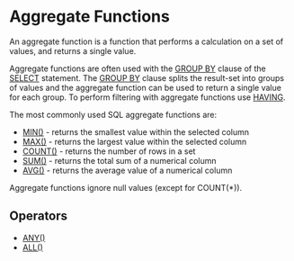 # Aggregate Functions

An aggregate function is a function that performs a calculation on a set of values, and returns a single value.

Aggregate functions are often used with the [GROUP BY](Group.md) clause of the [SELECT](Select.md) statement. The [GROUP BY](Group.md) clause splits the result-set into groups of values and the aggregate function can be used to return a single value for each group. To perform filtering with aggregate functions use [HAVING](Having.md).

The most commonly used SQL aggregate functions are:

- [MIN()](MinMax.md) - returns the smallest value within the selected column
- [MAX()](MinMax.md) - returns the largest value within the selected column
- [COUNT()](Count.md) - returns the number of rows in a set
- [SUM()](Sum.md) - returns the total sum of a numerical column
- [AVG()](Avg.md) - returns the average value of a numerical column

Aggregate functions ignore null values (except for COUNT(*)).

## Operators

- [ANY()](/Any.md)
- [ALL()](/All.md)

